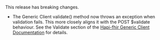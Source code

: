 This release has breaking changes.
* The Generic Client validate() method now throws an exception when validation fails.  This more closely aligns it with
  the POST $validate behaviour.  See the Validate section of the [Hapi-fhir Generic Client Documentation](https://hapifhir.io/hapi-fhir/docs/client/generic_client.html) for details.

